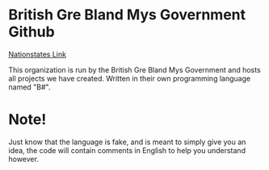 # British Gre Bland Mys Government Github

[Nationstates Link](https://www.nationstates.net/nation=british_gre_bland_mys/detail=factbook/id=190003)


This organization is run by the British Gre Bland Mys Government and hosts all projects we have created. Written in their own programming language named "B#".

# Note!

Just know that the language is fake, and is meant to simply give you an idea, the code will contain comments in English to help you understand however.
